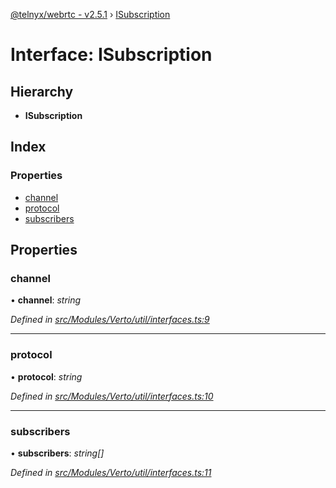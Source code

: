 [@telnyx/webrtc - v2.5.1](../README.md) › [ISubscription](isubscription.md)

# Interface: ISubscription

## Hierarchy

* **ISubscription**

## Index

### Properties

* [channel](isubscription.md#channel)
* [protocol](isubscription.md#protocol)
* [subscribers](isubscription.md#subscribers)

## Properties

###  channel

• **channel**: *string*

*Defined in [src/Modules/Verto/util/interfaces.ts:9](https://github.com/team-telnyx/webrtc/blob/main/packages/js/src/Modules/Verto/util/interfaces.ts#L9)*

___

###  protocol

• **protocol**: *string*

*Defined in [src/Modules/Verto/util/interfaces.ts:10](https://github.com/team-telnyx/webrtc/blob/main/packages/js/src/Modules/Verto/util/interfaces.ts#L10)*

___

###  subscribers

• **subscribers**: *string[]*

*Defined in [src/Modules/Verto/util/interfaces.ts:11](https://github.com/team-telnyx/webrtc/blob/main/packages/js/src/Modules/Verto/util/interfaces.ts#L11)*
